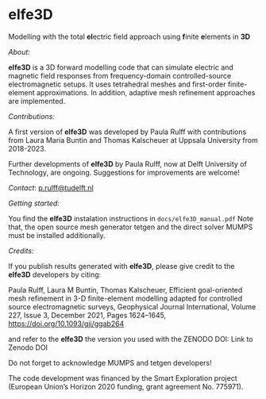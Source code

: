 # elfe3D
Modelling with the total **el**ectric field approach using **f**inite **e**lements in **3D**

_About:_

**elfe3D** is a 3D forward modelling code that can simulate electric and magnetic field responses from frequency-domain controlled-source electromagnetic setups. It uses tetrahedral meshes and first-order finite-element approximations. In addition, adaptive mesh refinement approaches are implemented.

_Contributions:_

A first version of **elfe3D** was developed by Paula Rulff with contributions from Laura Maria Buntin and Thomas Kalscheuer at Uppsala University from 2018-2023.

Further developments of **elfe3D** by Paula Rulff, now at Delft University of Technology, are ongoing. Suggestions for improvements are welcome!

_Contact_: p.rulff@tudelft.nl

_Getting started:_

You find the **elfe3D** instalation instructions in `docs/elfe3D_manual.pdf`
Note that, the open source mesh generator tetgen and the direct solver MUMPS must be installed additionally.

_Credits:_

If you publish results generated with **elfe3D**, please give credit to the **elfe3D** developers by citing:

Paula Rulff, Laura M Buntin, Thomas Kalscheuer, Efficient goal-oriented  mesh refinement in 3-D finite-element modelling adapted for controlled source electromagnetic surveys, Geophysical Journal International, Volume 227, Issue
3, December 2021, Pages 1624–1645, https://doi.org/10.1093/gji/ggab264

and refer to the **elfe3D** the version you used with the ZENODO DOI: Link to Zenodo DOI

Do not forget to acknowledge MUMPS and tetgen developers!

The code development was financed by the Smart Exploration project (European Union’s Horizon 2020 funding, grant agreement No. 775971).
